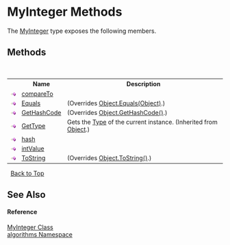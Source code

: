 # MyInteger Methods
 

The <a href="b18f54b2-0848-5235-8447-fbc0cccfd75e">MyInteger</a> type exposes the following members.


## Methods
&nbsp;<table><tr><th></th><th>Name</th><th>Description</th></tr><tr><td>![Public method](media/pubmethod.gif "Public method")</td><td><a href="d0a01cf7-de81-9c1a-5667-36b2e1547f40">compareTo</a></td><td /></tr><tr><td>![Public method](media/pubmethod.gif "Public method")</td><td><a href="379a16d1-fe37-1d60-df3c-fe939ad636c6">Equals</a></td><td> (Overrides <a href="http://msdn2.microsoft.com/en-us/library/bsc2ak47" target="_blank">Object.Equals(Object)</a>.)</td></tr><tr><td>![Public method](media/pubmethod.gif "Public method")</td><td><a href="c980489f-1831-b3b1-ba06-86f14c4a899d">GetHashCode</a></td><td> (Overrides <a href="http://msdn2.microsoft.com/en-us/library/zdee4b3y" target="_blank">Object.GetHashCode()</a>.)</td></tr><tr><td>![Public method](media/pubmethod.gif "Public method")</td><td><a href="http://msdn2.microsoft.com/en-us/library/dfwy45w9" target="_blank">GetType</a></td><td>
Gets the <a href="http://msdn2.microsoft.com/en-us/library/42892f65" target="_blank">Type</a> of the current instance.
 (Inherited from <a href="http://msdn2.microsoft.com/en-us/library/e5kfa45b" target="_blank">Object</a>.)</td></tr><tr><td>![Public method](media/pubmethod.gif "Public method")</td><td><a href="5fb046d9-547a-1108-9991-1b44ab625c7e">hash</a></td><td /></tr><tr><td>![Public method](media/pubmethod.gif "Public method")</td><td><a href="ff90afa2-8ece-945a-e6df-8e084d60bae4">intValue</a></td><td /></tr><tr><td>![Public method](media/pubmethod.gif "Public method")</td><td><a href="fc865080-6cae-f169-e43f-6d990795730c">ToString</a></td><td> (Overrides <a href="http://msdn2.microsoft.com/en-us/library/7bxwbwt2" target="_blank">Object.ToString()</a>.)</td></tr></table>&nbsp;
<a href="#myinteger-methods">Back to Top</a>

## See Also


#### Reference
<a href="b18f54b2-0848-5235-8447-fbc0cccfd75e">MyInteger Class</a><br /><a href="82f88b43-fdc9-bc99-9558-75fce96d448f">algorithms Namespace</a><br />